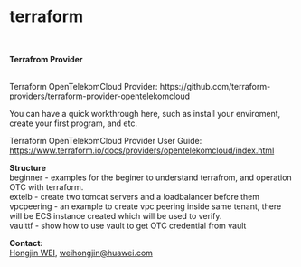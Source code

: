 # terraform
<br/>

**Terrafrom Provider**

<br/>
Terraform OpenTelekomCloud Provider: 	
https://github.com/terraform-providers/terraform-provider-opentelekomcloud 

You can have a quick workthrough here, such as install your enviroment, create your first program, and etc.

Terraform OpenTelekomCloud Provider User Guide:
https://www.terraform.io/docs/providers/opentelekomcloud/index.html



**Structure**
<br/>
beginner - examples for the beginer to understand terrafrom, and operation OTC with terraform.<br>
extelb - create two tomcat servers and a loadbalancer before them <br>
vpcpeering - an example to create vpc peering inside same tenant, there will be ECS instance created which will be used to verify.<br>
vaulttf - show how to use vault to get OTC credential from vault 

**Contact:**<br/>
[Hongjin WEI](https://github.com/weihj1999), weihongjin@huawei.com

